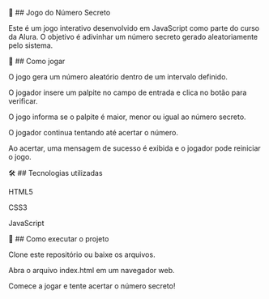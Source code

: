 🎲 ##  Jogo do Número Secreto

Este é um jogo interativo desenvolvido em JavaScript como parte do curso da Alura. O objetivo é adivinhar um número secreto gerado aleatoriamente pelo sistema.

🚀 ## Como jogar

O jogo gera um número aleatório dentro de um intervalo definido.

O jogador insere um palpite no campo de entrada e clica no botão para verificar.

O jogo informa se o palpite é maior, menor ou igual ao número secreto.

O jogador continua tentando até acertar o número.

Ao acertar, uma mensagem de sucesso é exibida e o jogador pode reiniciar o jogo.

🛠 ## Tecnologias utilizadas

HTML5

CSS3

JavaScript

📌 ## Como executar o projeto

Clone este repositório ou baixe os arquivos.

Abra o arquivo index.html em um navegador web.

Comece a jogar e tente acertar o número secreto!

